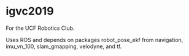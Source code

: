 # igvc2019
For the UCF Robotics Club.

Uses ROS and depends on packages robot_pose_ekf from navigation, imu_vn_100, slam_gmapping, velodyne, and tf.
